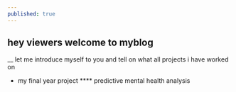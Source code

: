 ```yaml
---
published: true
---
```

## hey viewers welcome to myblog
__ let me introduce myself to you and tell on what all projects i have worked on 
- my final year project 
**** predictive mental health analysis
